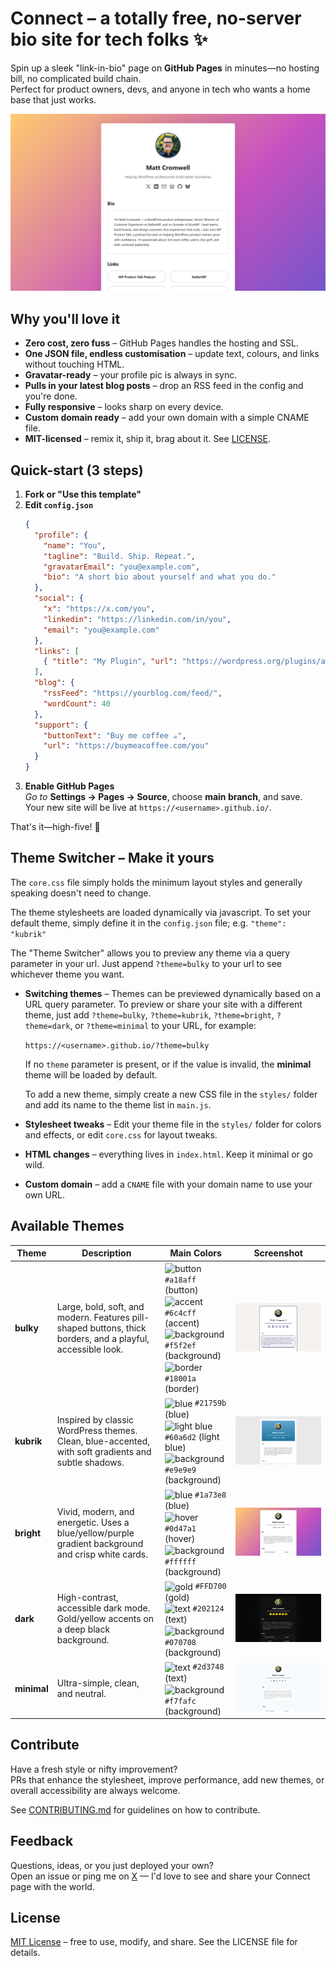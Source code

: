 # Connect – a totally free, no-server bio site for tech folks ✨

Spin up a sleek "link-in-bio" page on **GitHub Pages** in minutes—no hosting bill, no complicated build chain.  
Perfect for product owners, devs, and anyone in tech who wants a home base that just works.

![Screenshot of my live site](screenshot-bright.png)

## Why you'll love it

* **Zero cost, zero fuss** – GitHub Pages handles the hosting and SSL.  
* **One JSON file, endless customisation** – update text, colours, and links without touching HTML.  
* **Gravatar-ready** – your profile pic is always in sync.  
* **Pulls in your latest blog posts** – drop an RSS feed in the config and you're done.  
* **Fully responsive** – looks sharp on every device.  
* **Custom domain ready** – add your own domain with a simple CNAME file.  
* **MIT-licensed** – remix it, ship it, brag about it. See [LICENSE](LICENSE).

## Quick-start (3 steps)

1. **Fork or "Use this template"**  
2. **Edit `config.json`**  
   ```json
   {
     "profile": {
       "name": "You",
       "tagline": "Build. Ship. Repeat.",
       "gravatarEmail": "you@example.com",
       "bio": "A short bio about yourself and what you do."
     },
     "social": {
       "x": "https://x.com/you",
       "linkedin": "https://linkedin.com/in/you",
       "email": "you@example.com"
     },
     "links": [
       { "title": "My Plugin", "url": "https://wordpress.org/plugins/awesome/" }
     ],
     "blog": {
       "rssFeed": "https://yourblog.com/feed/",
       "wordCount": 40
     },
     "support": {
       "buttonText": "Buy me coffee ☕",
       "url": "https://buymeacoffee.com/you"
     }
   }
   ```
3. **Enable GitHub Pages**  
   *Go to* **Settings → Pages → Source**, choose **main branch**, and save.  
   Your new site will be live at `https://<username>.github.io/`.

That's it—high-five! 🎉

## Theme Switcher – Make it yours

The `core.css` file simply holds the minimum layout styles and generally speaking doesn't need to change. 

The theme stylesheets are loaded dynamically via javascript. To set your default theme, simply define it in the `config.json` file; e.g. `"theme": "kubrik"` 

The "Theme Switcher" allows you to preview any theme via a query parameter in your url. Just append `?theme=bulky` to your url to see whichever theme you want. 

* **Switching themes** – Themes can be previewed dynamically based on a URL query parameter. To preview or share your site with a different theme, just add `?theme=bulky`, `?theme=kubrik`, `?theme=bright`, `?theme=dark`, or `?theme=minimal` to your URL, for example:
  
  `https://<username>.github.io/?theme=bulky`
  
  If no `theme` parameter is present, or if the value is invalid, the **minimal** theme will be loaded by default.
  
  To add a new theme, simply create a new CSS file in the `styles/` folder and add its name to the theme list in `main.js`.

* **Stylesheet tweaks** – Edit your theme file in the `styles/` folder for colors and effects, or edit `core.css` for layout tweaks.  
* **HTML changes** – everything lives in `index.html`. Keep it minimal or go wild.  
* **Custom domain** – add a `CNAME` file with your domain name to use your own URL.

## Available Themes

| Theme   | Description | Main Colors | Screenshot |
|---------|-------------|-------------|------------|
| **bulky** | Large, bold, soft, and modern. Features pill-shaped buttons, thick borders, and a playful, accessible look. | <img valign='middle' alt='button' src='https://readme-swatches.vercel.app/a18aff'/> `#a18aff` (button)<br><img valign='middle' alt='accent' src='https://readme-swatches.vercel.app/6c4cff'/> `#6c4cff` (accent)<br><img valign='middle' alt='background' src='https://readme-swatches.vercel.app/f5f2ef'/> `#f5f2ef` (background)<br><img valign='middle' alt='border' src='https://readme-swatches.vercel.app/18001a'/> `#18001a` (border) | ![Preview of Bulky theme](screenshot-bulky.png)|
| **kubrik** | Inspired by classic WordPress themes. Clean, blue-accented, with soft gradients and subtle shadows. | <img valign='middle' alt='blue' src='https://readme-swatches.vercel.app/21759b'/> `#21759b` (blue)<br><img valign='middle' alt='light blue' src='https://readme-swatches.vercel.app/60a6d2'/> `#60a6d2` (light blue)<br><img valign='middle' alt='background' src='https://readme-swatches.vercel.app/e9e9e9'/> `#e9e9e9` (background) | ![Preview of Kubrik theme](screenshot-kubrik.png)|
| **bright** | Vivid, modern, and energetic. Uses a blue/yellow/purple gradient background and crisp white cards. | <img valign='middle' alt='blue' src='https://readme-swatches.vercel.app/1a73e8'/> `#1a73e8` (blue)<br><img valign='middle' alt='hover' src='https://readme-swatches.vercel.app/0d47a1'/> `#0d47a1` (hover)<br><img valign='middle' alt='background' src='https://readme-swatches.vercel.app/ffffff'/> `#ffffff` (background) | ![Preview of Bright theme](screenshot-bright.png) |
| **dark** | High-contrast, accessible dark mode. Gold/yellow accents on a deep black background. | <img valign='middle' alt='gold' src='https://readme-swatches.vercel.app/FFD700'/> `#FFD700` (gold)<br><img valign='middle' alt='text' src='https://readme-swatches.vercel.app/202124'/> `#202124` (text)<br><img valign='middle' alt='background' src='https://readme-swatches.vercel.app/070708'/> `#070708` (background) | ![Preview of Dark theme](screenshot-dark.png) |
| **minimal** | Ultra-simple, clean, and neutral. | <img valign='middle' alt='text' src='https://readme-swatches.vercel.app/2d3748'/> `#2d3748` (text)<br><img valign='middle' alt='background' src='https://readme-swatches.vercel.app/f7fafc'/> `#f7fafc` (background) | ![Preview of Minimal theme](screenshot-minimal.png) |


## Contribute

Have a fresh style or nifty improvement?  
PRs that enhance the stylesheet, improve performance, add new themes, or overall accessibility are always welcome.

See [CONTRIBUTING.md](CONTRIBUTING.md) for guidelines on how to contribute.

## Feedback

Questions, ideas, or you just deployed your own?  
Open an issue or ping me on [X](https://x.com/learnwithmattc) — I'd love to see and share your Connect page with the world.

## License

[MIT License](LICENSE) – free to use, modify, and share. See the LICENSE file for details.
